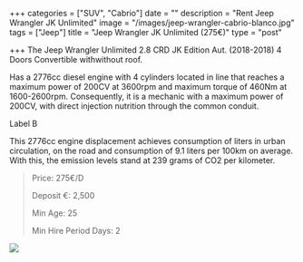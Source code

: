 +++
categories = ["SUV", "Cabrio"]
date = ""
description = "Rent Jeep Wrangler JK Unlimited"
image = "/images/jeep-wrangler-cabrio-blanco.jpg"
tags = ["Jeep"]
title = "Jeep Wrangler JK Unlimited (275€)"
type = "post"

+++
The Jeep Wrangler Unlimited 2.8 CRD JK Edition Aut. (2018-2018) 4 Doors Convertible withwithout roof.

Has a 2776cc diesel engine with 4 cylinders located in line that reaches a maximum power of 200CV at 3600rpm and maximum torque of 460Nm at 1600-2600rpm. Consequently, it is a mechanic with a maximum power of 200CV, with direct injection nutrition through the common conduit.

Label B

This 2776cc engine displacement achieves consumption of liters in urban circulation, on the road and consumption of 9.1 liters per 100km on average. With this, the emission levels stand at 239 grams of CO2 per kilometer.

> Price: 275€/D
>
> Deposit €: 2,500
>
> Min Age: 25
>
> Min Hire Period Days: 2

[![](/images/boton.png)](https://supercarmarbella.com/contact/ "Book")